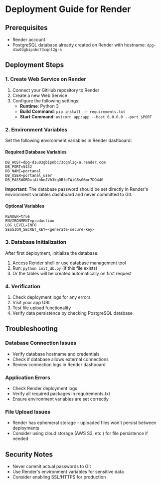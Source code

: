 # Deployment Guide for Render

## Prerequisites

- Render account
- PostgreSQL database already created on Render with hostname: `dpg-d1u03gbipnbc73cqnl2g-a`

## Deployment Steps

### 1. Create Web Service on Render

1. Connect your GitHub repository to Render
2. Create a new Web Service
3. Configure the following settings:
   - **Runtime**: Python 3
   - **Build Command**: `pip install -r requirements.txt`
   - **Start Command**: `uvicorn app:app --host 0.0.0.0 --port $PORT`

### 2. Environment Variables

Set the following environment variables in Render dashboard:

#### Required Database Variables

```
DB_HOST=dpg-d1u03gbipnbc73cqnl2g-a.render.com
DB_PORT=5432
DB_NAME=portanal
DB_USER=portanal_user
DB_PASSWORD=iAthbnJVh3kqOBfeTWiG8sG6mr7DQ44G
```

**Important**: The database password should be set directly in Render's environment variables dashboard and never committed to Git.

#### Optional Variables

```
RENDER=true
ENVIRONMENT=production
LOG_LEVEL=INFO
SESSION_SECRET_KEY=<generate-secure-key>
```

### 3. Database Initialization

After first deployment, initialize the database:

1. Access Render shell or use database management tool
2. Run: `python init_db.py` (if this file exists)
3. Or the tables will be created automatically on first request

### 4. Verification

1. Check deployment logs for any errors
2. Visit your app URL
3. Test file upload functionality
4. Verify data persistence by checking PostgreSQL database

## Troubleshooting

### Database Connection Issues

- Verify database hostname and credentials
- Check if database allows external connections
- Review connection logs in Render dashboard

### Application Errors

- Check Render deployment logs
- Verify all required packages in requirements.txt
- Ensure environment variables are set correctly

### File Upload Issues

- Render has ephemeral storage - uploaded files won't persist between deployments
- Consider using cloud storage (AWS S3, etc.) for file persistence if needed

## Security Notes

- Never commit actual passwords to Git
- Use Render's environment variables for sensitive data
- Consider enabling SSL/HTTPS for production
